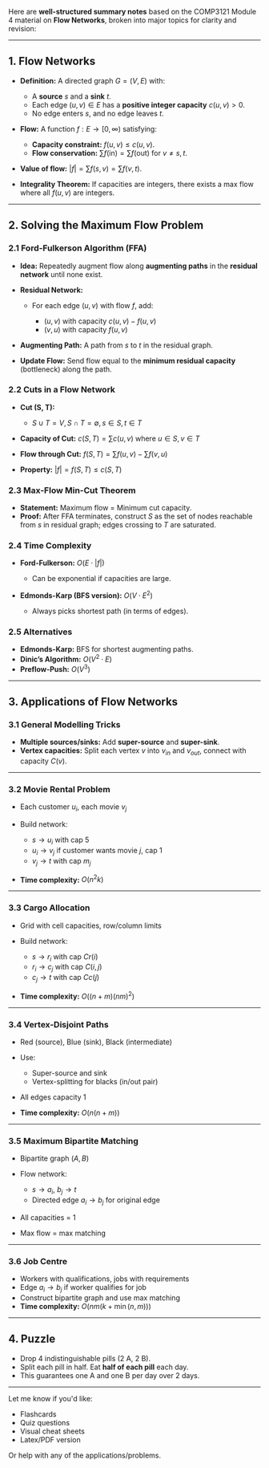 Here are **well-structured summary notes** based on the COMP3121 Module 4 material on **Flow Networks**, broken into major topics for clarity and revision:

---

## **1. Flow Networks**

* **Definition:** A directed graph $G = (V, E)$ with:

  * A **source** $s$ and a **sink** $t$.
  * Each edge $(u, v) \in E$ has a **positive integer capacity** $c(u, v) > 0$.
  * No edge enters $s$, and no edge leaves $t$.

* **Flow:** A function $f: E \to [0, \infty)$ satisfying:

  * **Capacity constraint:** $f(u, v) \leq c(u, v)$.
  * **Flow conservation:** $\sum f(\text{in}) = \sum f(\text{out})$ for $v \ne s, t$.

* **Value of flow:** $|f| = \sum f(s, v) = \sum f(v, t)$.

* **Integrality Theorem:** If capacities are integers, there exists a max flow where all $f(u, v)$ are integers.

---

## **2. Solving the Maximum Flow Problem**

### **2.1 Ford-Fulkerson Algorithm (FFA)**

* **Idea:** Repeatedly augment flow along **augmenting paths** in the **residual network** until none exist.
* **Residual Network:**

  * For each edge $(u, v)$ with flow $f$, add:

    * $(u, v)$ with capacity $c(u, v) - f(u, v)$
    * $(v, u)$ with capacity $f(u, v)$
* **Augmenting Path:** A path from $s$ to $t$ in the residual graph.
* **Update Flow:** Send flow equal to the **minimum residual capacity** (bottleneck) along the path.

### **2.2 Cuts in a Flow Network**

* **Cut (S, T):**

  * $S \cup T = V, S \cap T = \emptyset, s \in S, t \in T$
* **Capacity of Cut:** $c(S, T) = \sum c(u, v)$ where $u \in S, v \in T$
* **Flow through Cut:** $f(S, T) = \sum f(u, v) - \sum f(v, u)$
* **Property:** $|f| = f(S, T) \leq c(S, T)$

### **2.3 Max-Flow Min-Cut Theorem**

* **Statement:** Maximum flow = Minimum cut capacity.
* **Proof:** After FFA terminates, construct $S$ as the set of nodes reachable from $s$ in residual graph; edges crossing to $T$ are saturated.

### **2.4 Time Complexity**

* **Ford-Fulkerson:** $O(E \cdot |f|)$

  * Can be exponential if capacities are large.
* **Edmonds-Karp (BFS version):** $O(V \cdot E^2)$

  * Always picks shortest path (in terms of edges).

### **2.5 Alternatives**

* **Edmonds-Karp:** BFS for shortest augmenting paths.
* **Dinic’s Algorithm:** $O(V^2 \cdot E)$
* **Preflow-Push:** $O(V^3)$

---

## **3. Applications of Flow Networks**

### **3.1 General Modelling Tricks**

* **Multiple sources/sinks:** Add **super-source** and **super-sink**.
* **Vertex capacities:** Split each vertex $v$ into $v_{in}$ and $v_{out}$, connect with capacity $C(v)$.

---

### **3.2 Movie Rental Problem**

* Each customer $u_i$, each movie $v_j$
* Build network:

  * $s \to u_i$ with cap 5
  * $u_i \to v_j$ if customer wants movie $j$, cap 1
  * $v_j \to t$ with cap $m_j$
* **Time complexity:** $O(n^2k)$

---

### **3.3 Cargo Allocation**

* Grid with cell capacities, row/column limits
* Build network:

  * $s \to r_i$ with cap $Cr(i)$
  * $r_i \to c_j$ with cap $C(i, j)$
  * $c_j \to t$ with cap $Cc(j)$
* **Time complexity:** $O((n + m)(nm)^2)$

---

### **3.4 Vertex-Disjoint Paths**

* Red (source), Blue (sink), Black (intermediate)
* Use:

  * Super-source and sink
  * Vertex-splitting for blacks (in/out pair)
* All edges capacity 1
* **Time complexity:** $O(n(n + m))$

---

### **3.5 Maximum Bipartite Matching**

* Bipartite graph $(A, B)$
* Flow network:

  * $s \to a_i$, $b_j \to t$
  * Directed edge $a_i \to b_j$ for original edge
* All capacities = 1
* Max flow = max matching

---

### **3.6 Job Centre**

* Workers with qualifications, jobs with requirements
* Edge $a_i \to b_j$ if worker qualifies for job
* Construct bipartite graph and use max matching
* **Time complexity:** $O(nm(k + \min(n, m)))$

---

## **4. Puzzle**

* Drop 4 indistinguishable pills (2 A, 2 B).
* Split each pill in half. Eat **half of each pill** each day.
* This guarantees one A and one B per day over 2 days.

---

Let me know if you'd like:

* Flashcards
* Quiz questions
* Visual cheat sheets
* Latex/PDF version

Or help with any of the applications/problems.
